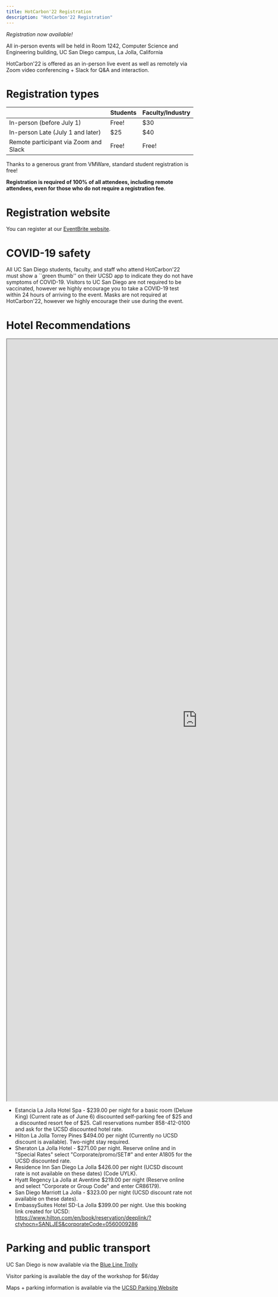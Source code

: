 ```yaml
---
title: HotCarbon'22 Registration
description: "HotCarbon'22 Registration"
---
```


_Registration now available!_

All in-person events will be held in Room 1242, Computer Science and
Engineering building, UC San Diego campus, La Jolla, California

HotCarbon'22 is offered as an in-person live event as well as remotely
via Zoom video conferencing + Slack for Q&A and interaction.

# Registration types

|                                       | Students | Faculty/Industry |
|---------------------------------------|----------|------------------|
| In-person (before July 1)             |   Free!  |        $30       |
| In-person Late (July 1 and later)     |    $25   |        $40       |
| Remote participant via Zoom and Slack |   Free!  |       Free!      |

Thanks to a generous grant from VMWare, standard student registration is
free!

__Registration is required of 100% of all attendees, including remote
attendees, even for those who do not require a registration fee__.

# Registration website

You can register at our [EventBrite website](https://www.eventbrite.com/e/hotcarbon-2022-workshop-tickets-355271726297?aff=website).

# COVID-19 safety

All UC San Diego students, faculty, and staff who attend HotCarbon'22 must
show a ``green thumb'' on their UCSD app to indicate they do not have
symptoms of COVID-19. Visitors to UC San Diego are not required to
be vaccinated, however we highly encourage you to take a COVID-19 test
within 24 hours of arriving to the event.  Masks are not required at
HotCarbon'22, however we highly encourage their use during the event.

# Hotel Recommendations

<iframe src="https://www.google.com/maps/d/embed?mid=185LdG7esOTLHS9QhEYsaCcDOcfCBQWI&ehbc=2E312F" width="1024" height="2048"></iframe>

* Estancia La Jolla Hotel Spa -  $239.00 per night for a basic room (Deluxe King) (Current rate as of June 6) discounted self-parking fee of $25 and a discounted resort fee of $25.  Call reservations number 858-412-0100 and ask for the UCSD discounted hotel rate. 
* Hilton La Jolla Torrey Pines $494.00 per night (Currently no UCSD discount is available). Two-night stay required.  
* Sheraton La Jolla Hotel - $271.00 per night.  Reserve online and in "Special Rates" select "Corporate/promo/SET#" and enter A1805 for the UCSD discounted rate. 
* Residence Inn San Diego La Jolla $426.00 per night (UCSD discount rate is not available on these dates) (Code UYLK). 
* Hyatt Regency La Jolla at Aventine $219.00 per night (Reserve online and select "Corporate or Group Code" and enter CR86179). 
* San Diego Marriott La Jolla - $323.00 per night (UCSD discount rate not available on these dates).
* EmbassySuites Hotel SD-La Jolla $399.00 per night. Use this booking link created for UCSD: https://www.hilton.com/en/book/reservation/deeplink/?ctyhocn=SANLJES&corporateCode=0560009286  

# Parking and public transport

UC San Diego is now available via the [Blue Line Trolly](https://www.sdmts.com/getting-around/departures-and-schedules/schedules/510)

Visitor parking is available the day of the workshop for $6/day

Maps + parking information is available via the [UCSD Parking Website](https://transportation.ucsd.edu/visit/visitor/index.html)
